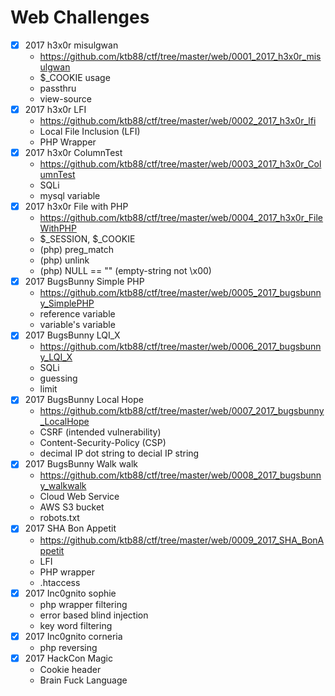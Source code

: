# Web Challenges

* [x] 2017 h3x0r misulgwan
  - https://github.com/ktb88/ctf/tree/master/web/0001_2017_h3x0r_misulgwan
  - $\_COOKIE usage
  - passthru
  - view-source
* [x] 2017 h3x0r LFI
  - https://github.com/ktb88/ctf/tree/master/web/0002_2017_h3x0r_lfi
  - Local File Inclusion (LFI)
  - PHP Wrapper
* [x] 2017 h3x0r ColumnTest
  - https://github.com/ktb88/ctf/tree/master/web/0003_2017_h3x0r_ColumnTest
  - SQLi
  - mysql variable
* [x] 2017 h3x0r File with PHP
  - https://github.com/ktb88/ctf/tree/master/web/0004_2017_h3x0r_FileWithPHP
  - $\_SESSION, $\_COOKIE
  - (php) preg_match
  - (php) unlink
  - (php) NULL == "" (empty-string not \x00)
* [x] 2017 BugsBunny Simple PHP
  - https://github.com/ktb88/ctf/tree/master/web/0005_2017_bugsbunny_SimplePHP
  - reference variable
  - variable's variable
* [x] 2017 BugsBunny LQI_X
  - https://github.com/ktb88/ctf/tree/master/web/0006_2017_bugsbunny_LQI_X
  - SQLi
  - guessing
  - limit
* [x] 2017 BugsBunny Local Hope
  - https://github.com/ktb88/ctf/tree/master/web/0007_2017_bugsbunny_LocalHope
  - CSRF (intended vulnerability)
  - Content-Security-Policy (CSP)
  - decimal IP dot string to decial IP string
* [x] 2017 BugsBunny Walk walk
  - https://github.com/ktb88/ctf/tree/master/web/0008_2017_bugsbunny_walkwalk
  - Cloud Web Service
  - AWS S3 bucket
  - robots.txt
* [x] 2017 SHA Bon Appetit
  - https://github.com/ktb88/ctf/tree/master/web/0009_2017_SHA_BonAppetit
  - LFI
  - PHP wrapper
  - .htaccess
* [x] 2017 Inc0gnito sophie
  - php wrapper filtering
  - error based blind injection
  - key word filtering
* [x] 2017 Inc0gnito corneria
  - php reversing
* [x] 2017 HackCon Magic
  - Cookie header
  - Brain Fuck Language